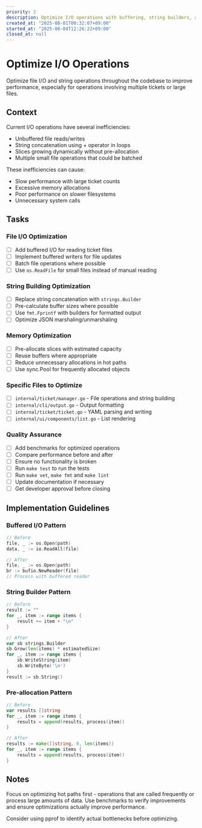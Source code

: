 ```yaml
---
priority: 2
description: Optimize I/O operations with buffering, string builders, and pre-allocated slices
created_at: "2025-08-01T00:32:07+09:00"
started_at: "2025-08-04T12:26:22+09:00"
closed_at: null
---
```


# Optimize I/O Operations

Optimize file I/O and string operations throughout the codebase to improve performance, especially for operations involving multiple tickets or large files.

## Context

Current I/O operations have several inefficiencies:
- Unbuffered file reads/writes
- String concatenation using + operator in loops
- Slices growing dynamically without pre-allocation
- Multiple small file operations that could be batched

These inefficiencies can cause:
- Slow performance with large ticket counts
- Excessive memory allocations
- Poor performance on slower filesystems
- Unnecessary system calls

## Tasks

### File I/O Optimization
- [ ] Add buffered I/O for reading ticket files
- [ ] Implement buffered writers for file updates
- [ ] Batch file operations where possible
- [ ] Use `os.ReadFile` for small files instead of manual reading

### String Building Optimization
- [ ] Replace string concatenation with `strings.Builder`
- [ ] Pre-calculate buffer sizes where possible
- [ ] Use `fmt.Fprintf` with builders for formatted output
- [ ] Optimize JSON marshaling/unmarshaling

### Memory Optimization
- [ ] Pre-allocate slices with estimated capacity
- [ ] Reuse buffers where appropriate
- [ ] Reduce unnecessary allocations in hot paths
- [ ] Use sync.Pool for frequently allocated objects

### Specific Files to Optimize
- [ ] `internal/ticket/manager.go` - File operations and string building
- [ ] `internal/cli/output.go` - Output formatting
- [ ] `internal/ticket/ticket.go` - YAML parsing and writing
- [ ] `internal/ui/components/list.go` - List rendering

### Quality Assurance
- [ ] Add benchmarks for optimized operations
- [ ] Compare performance before and after
- [ ] Ensure no functionality is broken
- [ ] Run `make test` to run the tests
- [ ] Run `make vet`, `make fmt` and `make lint`
- [ ] Update documentation if necessary
- [ ] Get developer approval before closing

## Implementation Guidelines

### Buffered I/O Pattern
```go
// Before
file, _ := os.Open(path)
data, _ := io.ReadAll(file)

// After
file, _ := os.Open(path)
br := bufio.NewReader(file)
// Process with buffered reader
```

### String Builder Pattern
```go
// Before
result := ""
for _, item := range items {
    result += item + "\n"
}

// After
var sb strings.Builder
sb.Grow(len(items) * estimatedSize)
for _, item := range items {
    sb.WriteString(item)
    sb.WriteByte('\n')
}
result := sb.String()
```

### Pre-allocation Pattern
```go
// Before
var results []string
for _, item := range items {
    results = append(results, process(item))
}

// After
results := make([]string, 0, len(items))
for _, item := range items {
    results = append(results, process(item))
}
```

## Notes

Focus on optimizing hot paths first - operations that are called frequently or process large amounts of data. Use benchmarks to verify improvements and ensure optimizations actually improve performance.

Consider using pprof to identify actual bottlenecks before optimizing.